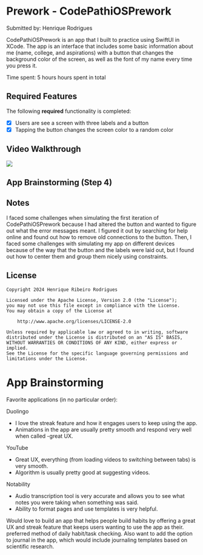 # Prework - CodePathiOSPrework

Submitted by: Henrique Rodrigues

CodePathiOSPrework is an app that I built to practice using SwiftUI in XCode. The app is an interface that includes some basic information about me (name, college, and aspirations) with a button that changes the background color of the screen, as well as the font of my name every time you press it.

Time spent: 5 hours hours spent in total

## Required Features

The following **required** functionality is completed:

- [X] Users are see a screen with three labels and a button
- [X] Tapping the button changes the screen color to a random color
 
## Video Walkthrough

<div>
    <a href="https://www.loom.com/share/8787f18f90774c1faa0f13ec6ab6bed3">
    </a>
    <a href="https://www.loom.com/share/8787f18f90774c1faa0f13ec6ab6bed3">
      <img style="max-width:300px;" src="https://cdn.loom.com/sessions/thumbnails/8787f18f90774c1faa0f13ec6ab6bed3-1706736954815-with-play.gif">
    </a>
  </div>

## App Brainstorming (Step 4)

## Notes

I faced some challenges when simulating the first iteration of CodePathiOSPrework because I had altered the button and wanted to figure out what the error messages meant. I figured it out by searching for help online and found out how to remove old connections to the button. Then, I faced some challenges with simulating my app on different devices because of the way that the button and the labels were laid out, but I found out how to center them and group them nicely using constraints.


## License

    Copyright 2024 Henrique Ribeiro Rodrigues

    Licensed under the Apache License, Version 2.0 (the "License");
    you may not use this file except in compliance with the License.
    You may obtain a copy of the License at

        http://www.apache.org/licenses/LICENSE-2.0

    Unless required by applicable law or agreed to in writing, software
    distributed under the License is distributed on an "AS IS" BASIS,
    WITHOUT WARRANTIES OR CONDITIONS OF ANY KIND, either express or implied.
    See the License for the specific language governing permissions and
    limitations under the License.

# App Brainstorming
Favorite applications (in no particular order):

Duolingo
 - I love the streak feature and how it engages users to keep using the app.
 - Animations in the app are usually pretty smooth and respond very well when called -great UX.

YouTube
 - Great UX, everything (from loading videos to switching between tabs) is very smooth.
 - Algorithm is usually pretty good at suggesting videos.

Notability
 - Audio transcription tool is very accurate and allows you to see what notes you were taking when something was said.
 - Ability to format pages and use templates is very helpful.

Would love to build an app that helps people build habits by offering a great UX and streak feature that keeps users wanting to use the app as their.
preferred method of daily habit/task checking. Also want to add the option to journal in the app, which would include journaling templates based on scientific research.
